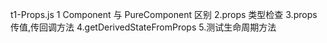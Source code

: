 t1-Props.js
 1 Component 与 PureComponent 区别
 2.props 类型检查
 3.props传值,传回调方法
 4.getDerivedStateFromProps
 5.测试生命周期方法
 